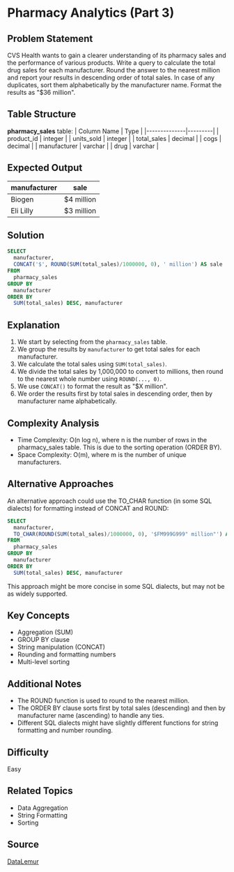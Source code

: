 # Pharmacy Analytics (Part 3)

## Problem Statement
CVS Health wants to gain a clearer understanding of its pharmacy sales and the performance of various products. Write a query to calculate the total drug sales for each manufacturer. Round the answer to the nearest million and report your results in descending order of total sales. In case of any duplicates, sort them alphabetically by the manufacturer name. Format the results as "$36 million".

## Table Structure
**pharmacy_sales** table:
| Column Name  | Type    |
|--------------|---------|
| product_id   | integer |
| units_sold   | integer |
| total_sales  | decimal |
| cogs         | decimal |
| manufacturer | varchar |
| drug         | varchar |

## Expected Output
| manufacturer | sale        |
|--------------|-------------|
| Biogen       | $4 million  |
| Eli Lilly    | $3 million  |

## Solution

```sql
SELECT
  manufacturer,
  CONCAT('$', ROUND(SUM(total_sales)/1000000, 0), ' million') AS sale
FROM
  pharmacy_sales
GROUP BY 
  manufacturer
ORDER BY
  SUM(total_sales) DESC, manufacturer
```

## Explanation

1. We start by selecting from the `pharmacy_sales` table.
2. We group the results by `manufacturer` to get total sales for each manufacturer.
3. We calculate the total sales using `SUM(total_sales)`.
4. We divide the total sales by 1,000,000 to convert to millions, then round to the nearest whole number using `ROUND(..., 0)`.
5. We use `CONCAT()` to format the result as "$X million".
6. We order the results first by total sales in descending order, then by manufacturer name alphabetically.

## Complexity Analysis
- Time Complexity: O(n log n), where n is the number of rows in the pharmacy_sales table. This is due to the sorting operation (ORDER BY).
- Space Complexity: O(m), where m is the number of unique manufacturers.

## Alternative Approaches
An alternative approach could use the TO_CHAR function (in some SQL dialects) for formatting instead of CONCAT and ROUND:

```sql
SELECT
  manufacturer,
  TO_CHAR(ROUND(SUM(total_sales)/1000000, 0), '$FM999G999" million"') AS sale
FROM
  pharmacy_sales
GROUP BY 
  manufacturer
ORDER BY
  SUM(total_sales) DESC, manufacturer
```

This approach might be more concise in some SQL dialects, but may not be as widely supported.

## Key Concepts
- Aggregation (SUM)
- GROUP BY clause
- String manipulation (CONCAT)
- Rounding and formatting numbers
- Multi-level sorting

## Additional Notes
- The ROUND function is used to round to the nearest million.
- The ORDER BY clause sorts first by total sales (descending) and then by manufacturer name (ascending) to handle any ties.
- Different SQL dialects might have slightly different functions for string formatting and number rounding.

## Difficulty
Easy

## Related Topics
- Data Aggregation
- String Formatting
- Sorting

## Source
[DataLemur](https://datalemur.com/questions/total-drugs-sales)
